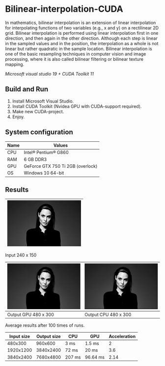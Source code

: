 # Bilinear-interpolation-CUDA
In mathematics, bilinear interpolation is an extension of linear interpolation for interpolating functions of two variables (e.g., x and y) on a rectilinear 2D grid.
Bilinear interpolation is performed using linear interpolation first in one direction, and then again in the other direction. Although each step is linear in the sampled values and in the position, the interpolation as a whole is not linear but rather quadratic in the sample location.
Bilinear interpolation is one of the basic resampling techniques in computer vision and image processing, where it is also called bilinear filtering or bilinear texture mapping.

*Microsoft visual studio 19 +  CUDA Toolkit 11*

Build and Run
-------------

1. Install Microsoft Visual Studio.
2. Install CUDA Toolkit (Nvidea GPU with CUDA-support required).
3. Make new CUDA-project.
4. Enjoy.

## System configuration

| Name  | Values  |
|-------|---------|
| CPU  | Intel® Pentium® G860 |
| RAM  | 6 GB DDR3 |
| GPU  | GeForce GTX 750 Ti 2GB (overlock) |
| OS   | Windows 10 64-bit  |

## Results

<img src="https://github.com/VladislavPVI/Bilinear-interpolation-CUDA/blob/master/DOC/angelina4.jpg" /> |
------------ |
Input 240 x 150

<img src="https://github.com/VladislavPVI/Bilinear-interpolation-CUDA/blob/master/DOC/GPUoutAngelina.jpg" /> | <img src="https://github.com/VladislavPVI/Bilinear-interpolation-CUDA/blob/master/DOC/CPUoutAngelina.jpg" />
------------ | ------------- 
Output GPU 480 x 300 | Output CPU 480 x 300

Average results after 100 times of runs.

|    Input size  |   Output size |          CPU        |         GPU       | Acceleration |
|-------------|-|--------------------|-------------------|--------------|
| 480x300   | 960x600 |3 ms               | 1.5 ms            |    2      |
| 1920x1200   | 3840x2400 |72 ms               | 20 ms            |    3.6      |
| 3840x2400   | 7680x4800 |207 ms              | 96.64 ms             |    2.14      |
